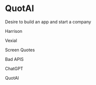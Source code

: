 # QuotAI

Desire to build an app and start a company

Harrison

Vexial

Screen Quotes

Bad APIS

ChatGPT

QuotAI